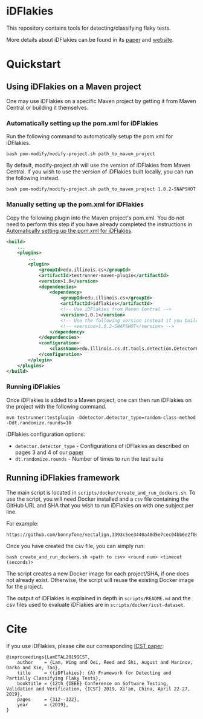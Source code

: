 # iDFlakies

This repository contains tools for detecting/classifying flaky tests.

More details about iDFlakies can be found in its [paper](http://mir.cs.illinois.edu/winglam/publications/2019/LamETAL19iDFlakies.pdf) and [website](https://sites.google.com/view/flakytestdataset).

# Quickstart

## Using iDFlakies on a Maven project

One may use iDFlakies on a specific Maven project by getting it from Maven Central or building it themselves.


### Automatically setting up the pom.xml for iDFlakies

Run the following command to automatically setup the pom.xml for iDFlakies.


```shell
bash pom-modify/modify-project.sh path_to_maven_project
```

By default, modify-project.sh will use the version of iDFlakies from Maven Central. If you wish to use
the version of iDFlakies built locally, you can run the following instead. 

```shell
bash pom-modify/modify-project.sh path_to_maven_project 1.0.2-SNAPSHOT
```

### Manually setting up the pom.xml for iDFlakies

Copy the following plugin into the Maven project's pom.xml.
You do not need to perform this step if you have already completed the instructions
in [Automatically setting up the pom.xml for iDFlakies](#automatically-setting-up-the-pomxml-for-idflakies).

```xml
<build>
    ...
    <plugins>
        ...
        <plugin>
            <groupId>edu.illinois.cs</groupId>
            <artifactId>testrunner-maven-plugin</artifactId>
            <version>1.0</version>
            <dependencies>
                <dependency>
                    <groupId>edu.illinois.cs</groupId>
                    <artifactId>idflakies</artifactId>
                    <!-- Use iDFlakies from Maven Central -->
                    <version>1.0.1</version>
                    <!-- Use the following version instead if you build iDFlakies locally and want to use the locally built version. -->
                    <!-- <version>1.0.2-SNAPSHOT</version> -->
                </dependency>
            </dependencies>
            <configuration>
                <className>edu.illinois.cs.dt.tools.detection.DetectorPlugin</className>
            </configuration>
        </plugin>
    </plugins>
</build>
```

### Running iDFlakies

Once iDFlakies is added to a Maven project, one can then run iDFlakies on the project with the following command.

```shell
mvn testrunner:testplugin -Ddetector.detector_type=random-class-method -Ddt.randomize.rounds=10
```

iDFlakies configuration options:
* ```detector.detector_type``` - Configurations of iDFlakies as described on pages 3 and 4 of our [paper](http://mir.cs.illinois.edu/winglam/publications/2019/LamETAL19iDFlakies.pdf)
* ```dt.randomize.rounds``` - Number of times to run the test suite


## Running iDFlakies framework

The main script is located in `scripts/docker/create_and_run_dockers.sh`.
To use the script, you will need Docker installed and a `csv` file containing the GitHub URL and SHA that you wish to run iDFlakies on with one subject per line.

For example:
```
https://github.com/bonnyfone/vectalign,3393c5ee3440a48d5e7cec04bb6e2f0da532ba51
```

Once you have created the csv file, you can simply run:

```
bash create_and_run_dockers.sh <path to csv> <round num> <timeout (seconds)>
```

The script creates a new Docker image for each project/SHA, if one does not already exist.
Otherwise, the script will reuse the existing Docker image for the project.

The output of iDFlakies is explained in depth in `scripts/README.md` and the csv files used to evaluate iDFlakies are in `scripts/docker/icst-dataset`.


# Cite

If you use iDFlakies, please cite our corresponding [ICST paper](http://mir.cs.illinois.edu/winglam/publications/2019/LamETAL19iDFlakies.pdf):
```
@inproceedings{LamETAL2019ICST,
    author    = {Lam, Wing and Oei, Reed and Shi, August and Marinov, Darko and Xie, Tao},
    title     = {{iDFlakies}: {A} Framework for Detecting and Partially Classifying Flaky Tests},
    booktitle = {12th {IEEE} Conference on Software Testing, Validation and Verification, {ICST} 2019, Xi'an, China, April 22-27, 2019},
    pages     = {312--322},
    year      = {2019},
}
```
